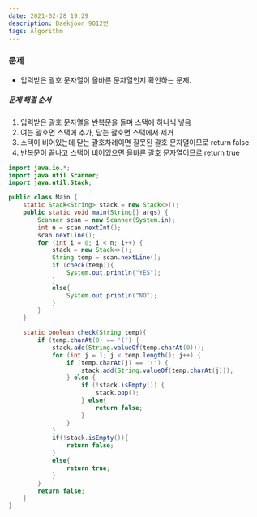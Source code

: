 ```yaml
---
date: 2021-02-28 19:29
description: Baekjoon 9012번
tags: Algorithm
---
```


### 문제
* 입력받은 괄호 문자열이 올바른 문자열인지 확인하는 문제.

##### 문제 해결 순서
1. 입력받은 괄호 문자열을 반복문을 돌며 스택에 하나씩 넣음
2. 여는 괄호면 스택에 추가, 닫는 괄호면 스택에서 제거
3. 스택이 비어있는데 닫는 괄호차례이면 잘못된 괄호 문자열이므로 return false
4. 반복문이 끝나고 스택이 비어있으면 올바른 괄호 문자열이므로 return true

```java
import java.io.*;
import java.util.Scanner;
import java.util.Stack;

public class Main {
    static Stack<String> stack = new Stack<>();
    public static void main(String[] args) {
        Scanner scan = new Scanner(System.in);
        int n = scan.nextInt();
        scan.nextLine();
        for (int i = 0; i < n; i++) {
            stack = new Stack<>();
            String temp = scan.nextLine();
            if (check(temp)){
                System.out.println("YES");
            }
            else{
                System.out.println("NO");
            }
        }
    }

    static boolean check(String temp){
        if (temp.charAt(0) == '(') {
            stack.add(String.valueOf(temp.charAt(0)));
            for (int j = 1; j < temp.length(); j++) {
                if (temp.charAt(j) == '(') {
                    stack.add(String.valueOf(temp.charAt(j)));
                } else {
                    if (!stack.isEmpty()) {
                        stack.pop();
                    } else{
                        return false;
                    }
                }
            }
            if(!stack.isEmpty()){
                return false;
            }
            else{
                return true;
            }
        }
        return false;
    }
}
```
